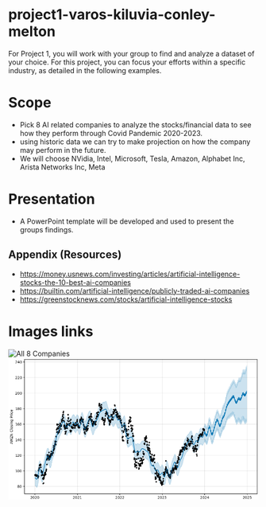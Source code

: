 # project1-varos-kiluvia-conley-melton

For Project 1, you will work with your group to find and analyze a dataset of your choice.
For this project, you can focus your efforts within a specific industry, as detailed in the following examples.

# Scope
-   Pick 8 AI related companies to analyze the stocks/financial data to see how they perform through Covid Pandemic 2020-2023.
-   using historic data we can try to make projection on how the company may perform in the future.
-   We will choose NVidia, Intel, Microsoft, Tesla, Amazon, Alphabet Inc, Arista Networks Inc, Meta

# Presentation
- A PowerPoint template will be developed and used to present the groups findings.


## Appendix (Resources)
- https://money.usnews.com/investing/articles/artificial-intelligence-stocks-the-10-best-ai-companies
- https://builtin.com/artificial-intelligence/publicly-traded-ai-companies
- https://greenstocknews.com/stocks/artificial-intelligence-stocks 

# Images links
![All 8 Companies](./Resources/canvaslogo.png)
![All 8 Companies](./Resources/amzn_projection.png)
